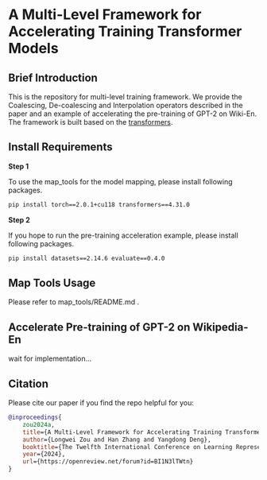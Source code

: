 # A Multi-Level Framework for Accelerating Training Transformer Models

## Brief Introduction

This is the repository for multi-level training framework. We provide the Coalescing, De-coalescing and Interpolation operators described in the paper and an example of accelerating the pre-training of GPT-2 on Wiki-En. The framework is built based on the [transformers](https://github.com/huggingface/transformers).

## Install Requirements

**Step 1**

To use the map_tools for the model mapping, please install following packages.

```bash
pip install torch==2.0.1+cu118 transformers==4.31.0
```

**Step 2**

If you hope to run the pre-training acceleration example, please install following packages.

```bash
pip install datasets==2.14.6 evaluate==0.4.0
```

## Map Tools Usage

Please refer to map_tools/README.md .

## Accelerate Pre-training of GPT-2 on Wikipedia-En

wait for implementation...

## Citation

Please cite our paper if you find the repo helpful for you:

```bibtex
@inproceedings{
    zou2024a,
    title={A Multi-Level Framework for Accelerating Training Transformer Models},
    author={Longwei Zou and Han Zhang and Yangdong Deng},
    booktitle={The Twelfth International Conference on Learning Representations},
    year={2024},
    url={https://openreview.net/forum?id=BI1N3lTWtn}
}
```